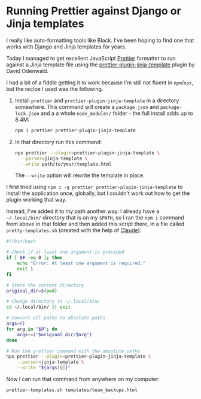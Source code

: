 # Running Prettier against Django or Jinja templates

I really like auto-formatting tools like Black. I've been hoping to find one that works with Django and Jinja templates for years.

Today I managed to get excellent JavaScript [Prettier](https://prettier.io/) formatter to run against a Jinja template file using the [prettier-plugin-jinja-template](https://github.com/davidodenwald/prettier-plugin-jinja-template) plugin by David Odenwald.

I had a bit of a fiddle getting it to work because I'm still not fluent in `npm`/`npx`, but the recipe I used was the following.

1. Install `prettier` and `prettier-plugin-jinja-template` in a directory somewhere. This command will create a `package.json` and `package-lock.json` and a a whole `node_modules/` folder - the full install adds up to 8.4M:

    ```bash
    npm i prettier prettier-plugin-jinja-template
    ```

3. In that directory run this command:

    ```bash
    npx prettier --plugin=prettier-plugin-jinja-template \
      --parser=jinja-template \
      --write path/to/your/template.html
    ```

    The `--write` option will rewrite the template in place.

I first tried using `npm i -g prettier prettier-plugin-jinja-template` to install the application once, globally, but I couldn't work out how to get the plugin working that way.

Instead, I've added it to my path another way. I already have a `~/.local/bin/` directory that is on my `$PATH`, so I ran the `npm i` command from above in that folder and then added this script there, in a file called `pretty-templates.sh` (created with the help of [Claude](https://claude.ai/)):

```bash
#!/bin/bash

# Check if at least one argument is provided
if [ $# -eq 0 ]; then
    echo "Error: At least one argument is required."
    exit 1
fi

# Store the current directory
original_dir=$(pwd)

# Change directory to ~/.local/bin/
cd ~/.local/bin/ || exit

# Convert all paths to absolute paths
args=()
for arg in "$@"; do
    args+=("$original_dir/$arg")
done

# Run the prettier command with the absolute paths
npx prettier --plugin=prettier-plugin-jinja-template \
    --parser=jinja-template \
    --write "${args[@]}"
```

Now I can run that command from anywhere on my computer:

```bash
prettier-templates.sh templates/team_backups.html
```
